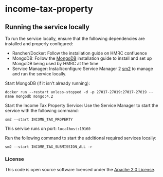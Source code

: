 
# income-tax-property

## Running the service locally

To run the service locally, ensure that the following dependencies are installed and properly configured:

- Rancher/Docker: Follow the installation guide on HMRC confluence 
- MongoDB: Follow the [MongoDB](https://docs.mongodb.com/manual/installation/) installation guide to install and set up MongoDB being used by HMRC at the time
- Service Manager: Install/configure Service Manager 2 [sm2](https://github.com/hmrc/sm2) to manage and run the service locally.

Start MongoDB (if it isn't already running):

    docker run --restart unless-stopped -d -p 27017-27019:27017-27019 --name mongodb mongo:4.2

Start the Income Tax Property Service: Use the Service Manager to start the service with the following command:

    sm2 --start INCOME_TAX_PROPERTY

This service runs on port: `localhost:19160`

Run the following command to start the additional required services locally:

    sm2 --start INCOME_TAX_SUBMISSION_ALL -r

### License

This code is open source software licensed under the [Apache 2.0 License]("http://www.apache.org/licenses/LICENSE-2.0.html").